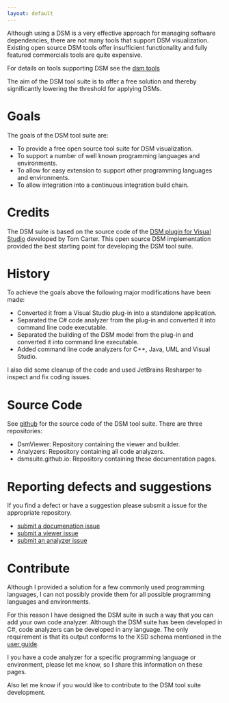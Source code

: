 ```yaml
---
layout: default
---
```


Although using a DSM is a very effective approach for managing software dependencies, there are not many tools that support DSM visualization.
Existing open source DSM tools offer insufficient functionality and fully featured commercials tools are quite expensive. 

For details on tools supporting DSM see the [dsm tools](dsm_tools)

The aim of the DSM tool suite is to offer a free solution and thereby significantly lowering the  threshold for applying DSMs. 

# Goals

The goals of the DSM tool suite are:
* To provide a free open source tool suite for DSM visualization.
* To support a number of well known programming languages and environments.
* To allow for easy extension to support other programming languages and environments.
* To allow integration into a continuous integration build chain.

# Credits

The DSM suite is based on the source code of the [DSM plugin for Visual Studio](https://github.com/tecsoft/dsm-vs-addin) developed by Tom Carter. This open source DSM implementation provided the best starting point for developing the DSM tool suite.

# History

To achieve the goals above the following major modifications have been made:
* Converted it from a Visual Studio plug-in into a standalone application.
* Separated the C# code analyzer from the plug-in and converted it into command line code executable.
* Separated the building of the DSM model from the plug-in and converted it into command line executable.
* Added command line code analyzers for C++, Java, UML and Visual Studio.

I also did some cleanup of the code and used JetBrains Resharper to inspect and fix coding issues. 

# Source Code

See [github](https://github.com/dsmsuite) for the source code of the DSM tool suite. There are three repositories:
* DsmViewer: Repository containing the viewer and builder.
* Analyzers: Repository containing all code analyzers.
* dsmsuite.github.io: Repository containing these documentation pages.

# Reporting defects and suggestions

If you find a defect or have a suggestion please subsmit a issue for the appropriate repository.

* [submit a documenation issue](https://github.com/dsmsuite/dsmsuite.github.io/issues)
* [submit a viewer issue](https://github.com/dsmsuite/dsmviewer/issues)
* [submit an analyzer issue](https://github.com/dsmsuite/analyzers/issues)

# Contribute

Although I provided a solution for a few commonly used programming languages, I can not possibly provide them for all possible programming languages and environments. 

For this reason I have designed the DSM suite in such a way that you can add your own code analyzer.
Although the DSM suite has been developed in C#, code analyzers can be developed in any language. The only requirement is that its output conforms to the XSD schema mentioned in the [user guide](user_guide).

I you have a code analyzer for a specific programming language or environment, please let me know, so I share this information on these pages.

Also let me know if you would like to contribute to the DSM tool suite development. 
